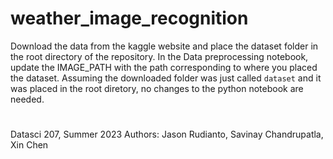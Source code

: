 # weather_image_recognition


Download the data from the kaggle website and place the dataset folder in the root directory of the repository. In the Data preprocessing notebook, update the IMAGE_PATH with the path corresponding to where you placed the dataset. Assuming the downloaded folder was just called `dataset` and it was placed in the root diretory, no changes to the python notebook are needed.


#
Datasci 207, Summer 2023
Authors: Jason Rudianto, Savinay Chandrupatla, Xin Chen
